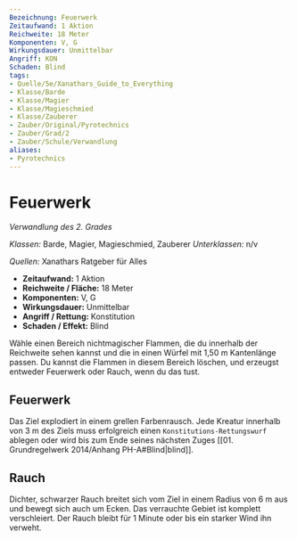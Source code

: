 ```yaml
---
Bezeichnung: Feuerwerk
Zeitaufwand: 1 Aktion
Reichweite: 18 Meter
Komponenten: V, G
Wirkungsdauer: Unmittelbar
Angriff: KON
Schaden: Blind
tags:
- Quelle/5e/Xanathars_Guide_to_Everything
- Klasse/Barde
- Klasse/Magier
- Klasse/Magieschmied
- Klasse/Zauberer
- Zauber/Original/Pyrotechnics
- Zauber/Grad/2
- Zauber/Schule/Verwandlung
aliases:
- Pyrotechnics
---
```

# Feuerwerk
_Verwandlung des 2. Grades_

_Klassen:_ Barde, Magier, Magieschmied, Zauberer
_Unterklassen:_  n/v

_Quellen:_ Xanathars Ratgeber für Alles

- **Zeitaufwand:** 1 Aktion
- **Reichweite / Fläche:** 18 Meter
- **Komponenten:** V, G
- **Wirkungsdauer:** Unmittelbar
- **Angriff / Rettung:** Konstitution
- **Schaden / Effekt:**  Blind

Wähle einen Bereich nichtmagischer Flammen, die du innerhalb der Reichweite sehen kannst und die in einen Würfel mit 1,50 m Kantenlänge passen. Du kannst die Flammen in diesem Bereich löschen, und erzeugst entweder Feuerwerk oder Rauch, wenn du das tust.

## Feuerwerk
Das Ziel explodiert in einem grellen Farbenrausch. Jede Kreatur innerhalb von 3 m des Ziels muss erfolgreich einen `Konstitutions-Rettungswurf` ablegen oder wird bis zum Ende seines nächsten Zuges [[01. Grundregelwerk 2014/Anhang PH-A#Blind|blind]].

## Rauch
Dichter, schwarzer Rauch breitet sich vom Ziel in einem Radius von 6 m aus und bewegt sich auch um Ecken. Das verrauchte Gebiet ist komplett verschleiert. Der Rauch bleibt für 1 Minute oder bis ein starker Wind ihn verweht.